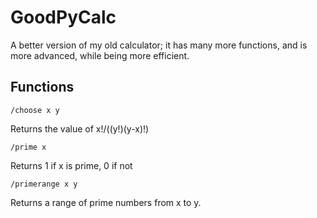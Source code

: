 GoodPyCalc
==========

A better version of my old calculator; it has many more functions, and is more advanced, while being more efficient.

Functions
---------

    /choose x y

Returns the value of x!/((y!)(y-x)!)

    /prime x

Returns 1 if x is prime, 0 if not

    /primerange x y
  
Returns a range of prime numbers from x to y.
